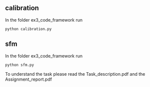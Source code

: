 ## calibration
In the folder ex3_code_framework run
```
python calibration.py
```
## sfm
In the folder ex3_code_framework run
```
python sfm.py
```

To understand the task please read the Task_description.pdf and the Assignment_report.pdf